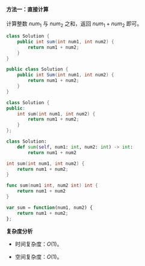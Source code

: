 #### 方法一：直接计算

计算整数 $\textit{num}_1$ 与 $\textit{num}_2$ 之和，返回 $\textit{num}_1 + \textit{num}_2$ 即可。

```Java [sol1-Java]
class Solution {
    public int sum(int num1, int num2) {
        return num1 + num2;
    }
}
```

```C# [sol1-C#]
public class Solution {
    public int Sum(int num1, int num2) {
        return num1 + num2;
    }
}
```

```C++ [sol1-C++]
class Solution {
public:
    int sum(int num1, int num2) {
        return num1 + num2;
    }
};
```

```Python [sol1-Python3]
class Solution:
    def sum(self, num1: int, num2: int) -> int:
        return num1 + num2
```

```C [sol1-C]
int sum(int num1, int num2) {
    return num1 + num2;
}
```

```Go [sol1-Golang]
func sum(num1 int, num2 int) int {
    return num1 + num2
}
```

```JavaScript [sol1-JavaScript]
var sum = function(num1, num2) {
    return num1 + num2;
};
```

**复杂度分析**

- 时间复杂度：$O(1)$。

- 空间复杂度：$O(1)$。